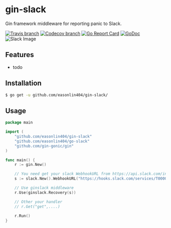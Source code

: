 # gin-slack

Gin framework middleware for reporting panic to Slack.

[![Travis branch](https://img.shields.io/travis/easonlin404/gin-slack/master.svg)](https://travis-ci.org/easonlin404/gin-slack)
[![Codecov branch](https://img.shields.io/codecov/c/github/easonlin404/gin-slack/master.svg)](https://codecov.io/gh/easonlin404/gin-slack)
[![Go Report Card](https://goreportcard.com/badge/github.com/easonlin404/gin-slack)](https://goreportcard.com/report/github.com/easonlin404/gin-slack)
 [![GoDoc](https://godoc.org/github.com/easonlin404/gin-slack?status.svg)](https://godoc.org/github.com/easonlin404/gin-slack)
![Slack Image](https://easonlin404.github.io/gin-slack/images/slack.png)

## Features
* todo

## Installation
```sh
$ go get -u github.com/easonlin404/gin-slack/
```
## Usage
```go
package main

import (
	"github.com/easonlin404/gin-slack"
	"github.com/easonlin404/go-slack"
	"github.com/gin-gonic/gin"
)

func main() {
	r := gin.New()

	// You need get your slack WebhookURL from https://api.slack.com/incoming-webhooks
	s := slack.New().WebhookURL("https://hooks.slack.com/services/T00000000/B00000000/XXXXXXXXXXXXXXXXXXXXXXXX")

	// Use ginslack middleware
	r.Use(ginslack.Recovery(s))

	// Other your handler	
	// r.Get("get",....)
	
	r.Run()
}


```

